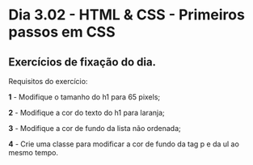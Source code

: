 # Dia 3.02 - HTML & CSS - Primeiros passos em CSS

## Exercícios de fixação do dia. 

Requisitos do exercício:

**1** - Modifique o tamanho do h1 para 65 pixels;

**2** - Modifique a cor do texto do h1 para laranja;

**3** - Modifique a cor de fundo da lista não ordenada;

**4** - Crie uma classe para modificar a cor de fundo da tag p e da ul ao mesmo tempo.
